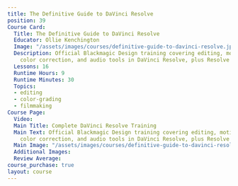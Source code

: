 ```yaml
---
title: The Definitive Guide to DaVinci Resolve
position: 39
Course Card:
  Title: The Definitive Guide to DaVinci Resolve
  Educator: Ollie Kenchington
  Image: "/assets/images/courses/definitive-guide-to-davinci-resolve.jpg"
  Description: Official Blackmagic Design training covering editing, motion graphics,
    color correction, and audio tools in DaVinci Resolve, plus Resolve 16 updates.
  Lessons: 16
  Runtime Hours: 9
  Runtime Minutes: 30
  Topics:
  - editing
  - color-grading
  - filmmaking
Course Page:
  Video: 
  Main Title: Complete DaVinci Resolve Training
  Main Text: Official Blackmagic Design training covering editing, motion graphics,
    color correction, and audio tools in DaVinci Resolve, plus Resolve 16 updates.
  Main Image: "/assets/images/courses/definitive-guide-to-davinci-resolve/definitive-guide-to-davinci-resolve-main.jpg"
  Additional Images: 
  Review Average: 
course_purchase: true
layout: course
---
```


